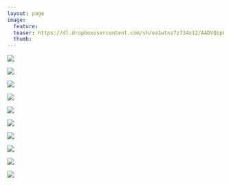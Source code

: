 ```yaml
---
layout: page
image:
  feature:
  teaser: https://dl.dropboxusercontent.com/sh/ea1wtnz7z734o12/AADVQipCYA2W-wincgghjHnoa/luontokuvat/kes%C3%A4/8/DS32799-245px.jpg
  thumb:
---
```


[![](https://dl.dropboxusercontent.com/sh/ea1wtnz7z734o12/AADbp1EktLGSopo9Ah-QE9j8a/luontokuvat/kes%C3%A4/8/DS32828-800px.jpg)](https://dl.dropboxusercontent.com/sh/ea1wtnz7z734o12/AACXRVaB7DFMh4E-JTQatGLsa/luontokuvat/kes%C3%A4/8/DS32828.jpg)

[![](https://dl.dropboxusercontent.com/sh/ea1wtnz7z734o12/AAB4rViJcA3dTCRRCjIR5a1-a/luontokuvat/kes%C3%A4/8/DS32835-800px.jpg)](https://dl.dropboxusercontent.com/sh/ea1wtnz7z734o12/AAD_l2TPMCvKQ5DsFsD4suqUa/luontokuvat/kes%C3%A4/8/DS32835.jpg)

[![](https://dl.dropboxusercontent.com/sh/ea1wtnz7z734o12/AAAYz4x7EF6Tan69bXrCHozJa/luontokuvat/kes%C3%A4/8/DS32821-800px.jpg)](https://dl.dropboxusercontent.com/sh/ea1wtnz7z734o12/AABAjRLPu8DAW6xBmkTChRiaa/luontokuvat/kes%C3%A4/8/DS32821.jpg)

[![](https://dl.dropboxusercontent.com/sh/ea1wtnz7z734o12/AAAF7KRcvMMFfaCj85nIwJa4a/luontokuvat/kes%C3%A4/8/DS32825-800px.jpg)](https://dl.dropboxusercontent.com/sh/ea1wtnz7z734o12/AACwIyyow1xa9ZBOrzdpS7hKa/luontokuvat/kes%C3%A4/8/DS32825.jpg)

[![](https://dl.dropboxusercontent.com/sh/ea1wtnz7z734o12/AACcagzSwduPekmyTFNOOnTLa/luontokuvat/kes%C3%A4/8/DS32791-800px.jpg)](https://dl.dropboxusercontent.com/sh/ea1wtnz7z734o12/AAD6CnNmslEUcLJvwNJzVytia/luontokuvat/kes%C3%A4/8/DS32791.jpg)

[![](https://dl.dropboxusercontent.com/sh/ea1wtnz7z734o12/AAA9gdO0JrkniiI-f7Ymkz_1a/luontokuvat/kes%C3%A4/8/DS32799-800px.jpg)](https://dl.dropboxusercontent.com/sh/ea1wtnz7z734o12/AADeXebepTvRpBqLmS7QNnn1a/luontokuvat/kes%C3%A4/8/DS32799.jpg)

[![](https://dl.dropboxusercontent.com/sh/ea1wtnz7z734o12/AACSG-j2gTVAY22RmrEbNNp7a/luontokuvat/kes%C3%A4/9/DS36950-800px.jpg)](https://dl.dropboxusercontent.com/sh/ea1wtnz7z734o12/AADngp-hIZUG1jPCED0Rnsc1a/luontokuvat/kes%C3%A4/9/DS36950.jpg)

[![](https://dl.dropboxusercontent.com/sh/ea1wtnz7z734o12/AABhLlwDVpgtPO0EmMa0bzw0a/luontokuvat/kes%C3%A4/9/DS36951-800px.jpg)](https://dl.dropboxusercontent.com/sh/ea1wtnz7z734o12/AABGVzIDCJwSyt3iyvGr5C7ja/luontokuvat/kes%C3%A4/9/DS36951.jpg)

[![](https://dl.dropboxusercontent.com/sh/ea1wtnz7z734o12/AAA3e6ZqjISkivcIMpPmSfQ_a/luontokuvat/kes%C3%A4/9/DS36953-800px.jpg)](https://dl.dropboxusercontent.com/sh/ea1wtnz7z734o12/AAC8drIFw3qZ60SbXdseKNzZa/luontokuvat/kes%C3%A4/9/DS36953.jpg)

[![](https://dl.dropboxusercontent.com/sh/ea1wtnz7z734o12/AAA7TGdhb6JBRnEkgoK-Jysga/luontokuvat/kes%C3%A4/9/DS36954-800px.jpg)](https://dl.dropboxusercontent.com/sh/ea1wtnz7z734o12/AABM-36e0fU_uqVefvY3swR6a/luontokuvat/kes%C3%A4/9/DS36954.jpg)
